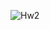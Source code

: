 ![Hw2](https://github.com/HuseynGPT/UML-Builder-Design-Pattern-Examples/assets/131697602/3259e613-7294-45c4-a57c-ab6ff93e4267)
